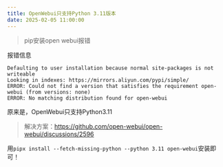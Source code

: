 ```yaml
---
title: OpenWebui只支持Python 3.11版本
date: 2025-02-05 11:00:00
---
```


> pip安装open webui报错

报错信息
```
Defaulting to user installation because normal site-packages is not writeable
Looking in indexes: https://mirrors.aliyun.com/pypi/simple/
ERROR: Could not find a version that satisfies the requirement open-webui (from versions: none)
ERROR: No matching distribution found for open-webui
```

原来是，OpenWebui只支持Python3.11

> 解决方案：https://github.com/open-webui/open-webui/discussions/2596

用`pipx install --fetch-missing-python --python 3.11 open-webui`安装即可！